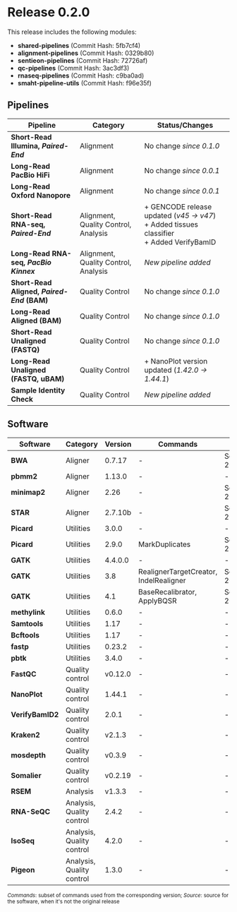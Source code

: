 
# Release 0.2.0

This release includes the following modules:

* **shared-pipelines** (Commit Hash: 5fb7cf4)
* **alignment-pipelines** (Commit Hash: 0329b80)
* **sentieon-pipelines** (Commit Hash: 72726af)
* **qc-pipelines** (Commit Hash: 3ac3df3)
* **rnaseq-pipelines** (Commit Hash: c9ba0ad)
* **smaht-pipeline-utils** (Commit Hash: f96e35f)

## Pipelines

| Pipeline                                  | Category                                | Status/Changes                                         |
|-------------------------------------------|-----------------------------------------|--------------------------------------------------------|
| **Short-Read Illumina, _Paired-End_**     | Alignment                               | No change *since 0.1.0*                                |
| **Long-Read PacBio HiFi**                 | Alignment                               | No change *since 0.0.1*                                |
| **Long-Read Oxford Nanopore**             | Alignment                               | No change *since 0.0.1*                                |
| **Short-Read RNA-seq, _Paired-End_**      | Alignment, Quality Control, Analysis    | + GENCODE release updated (*v45 -> v47*)<br>+ Added tissues classifier<br>+ Added VerifyBamID |
| **Long-Read RNA-seq, _PacBio Kinnex_**    | Alignment, Quality Control, Analysis    | *New pipeline added*                                   |
| **Short-Read Aligned, _Paired-End_ (BAM)**| Quality Control                         | No change *since 0.1.0*                                |
| **Long-Read Aligned (BAM)**               | Quality Control                         | No change *since 0.1.0*                                |
| **Short-Read Unaligned (FASTQ)**          | Quality Control                         | No change *since 0.1.0*                                |
| **Long-Read Unaligned (FASTQ, uBAM)**     | Quality Control                         | + NanoPlot version updated (*1.42.0 -> 1.44.1*)        |
| **Sample Identity Check**                 | Quality Control                         | *New pipeline added*                                   |

## Software

| Software         | Category                      | Version      | Commands                                         | Source               |
|------------------|-------------------------------|--------------|--------------------------------------------------|----------------------|
| **BWA**          | Aligner                       | 0.7.17       | -                                                | Sentieon 202308.01   |
| **pbmm2**        | Aligner                       | 1.13.0       | -                                                | -                    |
| **minimap2**     | Aligner                       | 2.26         | -                                                | Sentieon 202308.01   |
| **STAR**         | Aligner                       | 2.7.10b      | -                                                | Sentieon 202308.01   |
| **Picard**       | Utilities                     | 3.0.0        | -                                                | -                    |
| **Picard**       | Utilities                     | 2.9.0        | MarkDuplicates                                   | Sentieon 202308.01   |
| **GATK**         | Utilities                     | 4.4.0.0      | -                                                | -                    |
| **GATK**         | Utilities                     | 3.8          | RealignerTargetCreator, IndelRealigner           | Sentieon 202308.01   |
| **GATK**         | Utilities                     | 4.1          | BaseRecalibrator, ApplyBQSR                      | Sentieon 202308.01   |
| **methylink**    | Utilities                     | 0.6.0        | -                                                | -                    |
| **Samtools**     | Utilities                     | 1.17         | -                                                | -                    |
| **Bcftools**     | Utilities                     | 1.17         | -                                                | -                    |
| **fastp**        | Utilities                     | 0.23.2       | -                                                | -                    |
| **pbtk**         | Utilities                     | 3.4.0        | -                                                | -                    |
| **FastQC**       | Quality control               | v0.12.0      | -                                                | -                    |
| **NanoPlot**     | Quality control               | 1.44.1       | -                                                | -                    |
| **VerifyBamID2** | Quality control               | 2.0.1        | -                                                | -                    |
| **Kraken2**      | Quality control               | v2.1.3       | -                                                | -                    |
| **mosdepth**     | Quality control               | v0.3.9       | -                                                | -                    |
| **Somalier**     | Quality control               | v0.2.19      | -                                                | -                    |
| **RSEM**         | Analysis                      | v1.3.3       | -                                                | -                    |
| **RNA-SeQC**     | Analysis, Quality control     | 2.4.2        | -                                                | -                    |
| **IsoSeq**       | Analysis, Quality control     | 4.2.0        | -                                                | -                    |
| **Pigeon**       | Analysis, Quality control     | 1.3.0        | -                                                | -                    |

<sub>_Commands_: subset of commands used from the corresponding version; _Source_: source for the software, when it's not the original release</sub>